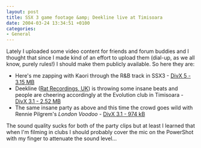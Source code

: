 ```yaml
---
layout: post
title: SSX 3 game footage &amp; Deekline live at Timisoara
date: 2004-03-24 13:34:51 +0100
categories:
- General
---
```

Lately I uploaded some video content for friends and forum buddies and I thought that since I made kind of an effort to upload them (dial-up, as we all know, purely rules!) I should make them publicly available. So here they are:

<ul>
<li>Here's me zapping with Kaori through the R&amp;B track in SSX3 - <a href="https://content.rusiczki.net/blogstuff/ssx3.avi">DivX 5 - 3.15 MB</a></li>
<li>Deekline (<a href="http://www.ratrecords.info/">Rat Recordings, UK</a>) is throwing some insane beats and people are cheering accordingly at the Evolution club in Timisoara - <a href="https://content.rusiczki.net/blogstuff/deekline-1.avi">DivX 3.1 - 2.52 MB</a></li>
<li>The same insane party as above and this time the crowd goes wild with Rennie Pilgrem's <i>London Voodoo</i> - <a href="https://content.rusiczki.net/blogstuff/deekline-2.avi">DivX 3.1 - 974 kB</a></li>
</ul>
The sound quality sucks for both of the party clips but at least I learned that when I'm filming in clubs I should probably cover the mic on the PowerShot with my finger to attenuate the sound level...
